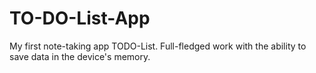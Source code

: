 # TO-DO-List-App
My first note-taking app TODO-List. Full-fledged work with the ability to save data in the device's memory.
